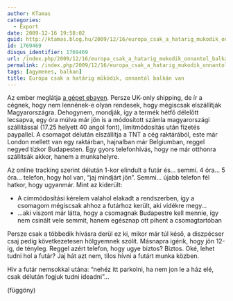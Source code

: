 ```yaml
---
author: KTamas
categories:
  - Export
date: 2009-12-16 19:58:02
guid: http://ktamas.blog.hu/2009/12/16/europa_csak_a_hatarig_mukodik_onnantol_balkan_van
id: 1769469
disqus_identifier: 1769469
url: /index.php/2009/12/16/europa_csak_a_hatarig_mukodik_onnantol_balkan_van/
permalink: /index.php/2009/12/16/europa_csak_a_hatarig_mukodik_onnantol_balkan_van/
tags: [agymenes, balkan]
title: Európa csak a határig működik, onnantól balkán van
---
```


Az ember meglátja [a gépet ebayen](http://cgi.ebay.co.uk/ws/eBayISAPI.dll?ViewItem&item=330383696446). Persze UK-only shipping, de ír a cégnek, hogy nem lennének-e olyan rendesek, hogy mégiscsak elszállítják Magyarországra. Dehogynem, mondják, így a termék hétfő délelőtt lecsapva, egy óra múlva már jön is a módosított számla magyarországi szállítással (17.25 helyett 40 angol font), limitmódosítás után fizetés paypallel. A csomagot délután elszállítja a TNT a cég raktárából, este már London mellett van egy raktárban, hajnalban már Belgiumban, reggel negyed tízkor Budapesten. Egy gyors telefonhívás, hogy ne már otthonra szállítsák akkor, hanem a munkahelyre. 

Az online tracking szerint délután 1-kor elindult a futár és&#8230; semmi. 4 óra&#8230; 5 óra&#8230; telefon, hogy hol van, &#8220;jaj mindjárt jön&#8221;. Semmi&#8230; újabb telefon fél hatkor, hogy ugyanmár. Mint az kiderült:

  * A címmódosítási kérelem valahol elakadt a rendszerben, így a csomagom mégiscsak ahhoz a futárhoz került, aki vidékre megy&#8230;
  * &#8230;aki viszont már látta, hogy a csomagnak Budapestre kell mennie, így nem csinált vele semmit, hanem egésznap ott pihent a csomagtartóban

Persze csak a többedik hívásra derül ez ki, mikor már túl késő, a diszpécser csaj pedig következetesen hölgyemnek szólít. Másnapra igérik, hogy jön 12-ig, de tényleg. Reggel azért telefon, hogy ugye biztos? Biztos. Oké, lehet tudni hol a futár? Jaj hát azt nem, tilos hívni a futárt munka közben. 

Hív a futár nemsokkal utána: &#8220;nehéz itt parkolni, ha nem jon le a ház elé, csak délután fogjuk tudni ideadni&#8221;&#8230; 

(függöny)
